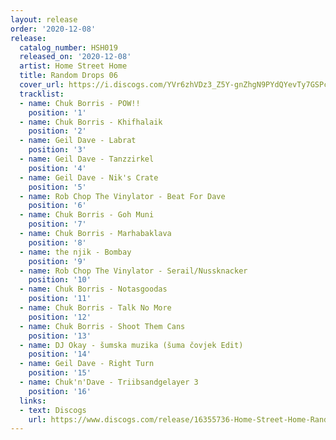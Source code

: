 ```yaml
---
layout: release
order: '2020-12-08'
release:
  catalog_number: HSH019
  released_on: '2020-12-08'
  artist: Home Street Home
  title: Random Drops 06
  cover_url: https://i.discogs.com/YVr6zhVDz3_Z5Y-gnZhgN9PYdQYevTy7GSPc4KVmWf4/rs:fit/g:sm/q:90/h:600/w:600/czM6Ly9kaXNjb2dz/LWRhdGFiYXNlLWlt/YWdlcy9SLTE2MzU1/NzM2LTE2MDczMzM1/MTUtNzI4My5qcGVn.jpeg
  tracklist:
  - name: Chuk Borris - POW!!
    position: '1'
  - name: Chuk Borris - Khifhalaik
    position: '2'
  - name: Geil Dave - Labrat
    position: '3'
  - name: Geil Dave - Tanzzirkel
    position: '4'
  - name: Geil Dave - Nik's Crate
    position: '5'
  - name: Rob Chop The Vinylator - Beat For Dave
    position: '6'
  - name: Chuk Borris - Goh Muni
    position: '7'
  - name: Chuk Borris - Marhabaklava
    position: '8'
  - name: the njik - Bombay
    position: '9'
  - name: Rob Chop The Vinylator - Serail/Nussknacker
    position: '10'
  - name: Chuk Borris - Notasgoodas
    position: '11'
  - name: Chuk Borris - Talk No More
    position: '12'
  - name: Chuk Borris - Shoot Them Cans
    position: '13'
  - name: DJ Okay - šumska muzika (šuma čovjek Edit)
    position: '14'
  - name: Geil Dave - Right Turn
    position: '15'
  - name: Chuk'n'Dave - Triibsandgelayer 3
    position: '16'
  links:
  - text: Discogs
    url: https://www.discogs.com/release/16355736-Home-Street-Home-Random-Drops-06
---
```

